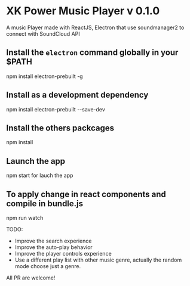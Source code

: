# XK Power Music Player v 0.1.0
A music Player made with ReactJS, Electron that use soundmanager2 to connect with SoundCloud API

## Install the `electron` command globally in your $PATH
npm install electron-prebuilt -g

## Install as a development dependency
npm install electron-prebuilt --save-dev

## Install the others packcages
npm install

## Launch the app
npm start  for lauch the app

## To apply change in react components and compile in bundle.js
npm run watch

TODO:
* Improve the search experience
* Improve the auto-play behavior
* Improve the player controls experience
* Use a different play list with other music genre, actually the random mode choose just a genre.

All PR are welcome!

